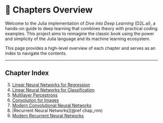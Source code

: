 # 📘 Chapters Overview

Welcome to the Julia implementation of *Dive into Deep Learning* (D2L.ai), a hands-on guide to deep learning that combines theory with practical coding examples. This project aims to reimagine the classic book using the power and simplicity of the Julia language and its machine learning ecosystem.

This page provides a high-level overview of each chapter and serves as an index to navigate the contents.

---

## Chapter Index

3. [Linear Neural Networks for Regression](@ref "sec_linear_regression")
4. [Linear Neural Networks for Classification](@ref "sec_softmax")
5. [Multilayer Perceptrons](@ref "sec_mlp")
5. [Convolution for Images](@ref "Convolutions for Images")
6. [Modern Convolutional Neural Networks](@ref "chap_modern_cnn")
7. [Recurrent Neural Networks](@ref chap_rnn)
8. [Modern Recurrent Neural Networks](@ref "sec_lstm")
